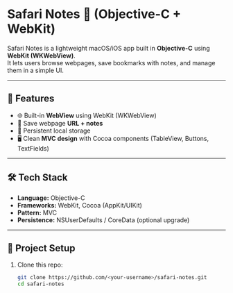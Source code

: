 # Safari Notes 📝 (Objective-C + WebKit)

Safari Notes is a lightweight macOS/iOS app built in **Objective-C** using **WebKit (WKWebView)**.  
It lets users browse webpages, save bookmarks with notes, and manage them in a simple UI.  

---

## 🚀 Features
- 🌐 Built-in **WebView** using WebKit (WKWebView)
- 📌 Save webpage **URL + notes**
- 📂 Persistent local storage
- 🖥️ Clean **MVC design** with Cocoa components (TableView, Buttons, TextFields)

---

## 🛠️ Tech Stack
- **Language:** Objective-C  
- **Frameworks:** WebKit, Cocoa (AppKit/UIKit)  
- **Pattern:** MVC  
- **Persistence:** NSUserDefaults / CoreData (optional upgrade)  

---

## 📂 Project Setup

1. Clone this repo:
   ```bash
   git clone https://github.com/<your-username>/safari-notes.git
   cd safari-notes
